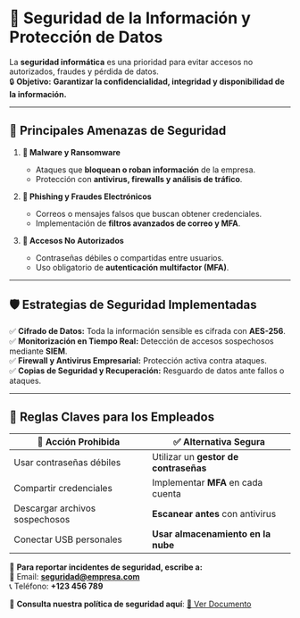 # 🔐 Seguridad de la Información y Protección de Datos

La **seguridad informática** es una prioridad para evitar accesos no autorizados, fraudes y pérdida de datos.  
🔒 **Objetivo:** **Garantizar la confidencialidad, integridad y disponibilidad de la información.**

---

## 🚨 **Principales Amenazas de Seguridad**
1. **🦠 Malware y Ransomware**  
   - Ataques que **bloquean o roban información** de la empresa.  
   - Protección con **antivirus, firewalls y análisis de tráfico**.

2. **🎣 Phishing y Fraudes Electrónicos**  
   - Correos o mensajes falsos que buscan obtener credenciales.  
   - Implementación de **filtros avanzados de correo y MFA**.

3. **📡 Accesos No Autorizados**  
   - Contraseñas débiles o compartidas entre usuarios.  
   - Uso obligatorio de **autenticación multifactor (MFA)**.

---

## 🛡️ **Estrategias de Seguridad Implementadas**
✅ **Cifrado de Datos:** Toda la información sensible es cifrada con **AES-256**.  
✅ **Monitorización en Tiempo Real:** Detección de accesos sospechosos mediante **SIEM**.  
✅ **Firewall y Antivirus Empresarial:** Protección activa contra ataques.  
✅ **Copias de Seguridad y Recuperación:** Resguardo de datos ante fallos o ataques.  

---

## 📌 **Reglas Claves para los Empleados**
| 🚫 Acción Prohibida              | ✅ Alternativa Segura                 |
|--------------------------------|--------------------------------|
| Usar contraseñas débiles        | Utilizar un **gestor de contraseñas** |
| Compartir credenciales          | Implementar **MFA** en cada cuenta |
| Descargar archivos sospechosos  | **Escanear antes** con antivirus |
| Conectar USB personales        | **Usar almacenamiento en la nube** |

📢 **Para reportar incidentes de seguridad, escribe a:**  
📧 Email: **seguridad@empresa.com**  
📞 Teléfono: **+123 456 789**  

🔗 **Consulta nuestra política de seguridad aquí**: [📄 Ver Documento](#)
